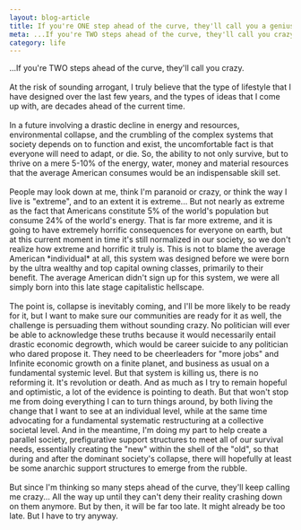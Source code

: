```yaml
---
layout: blog-article
title: If you're ONE step ahead of the curve, they'll call you a genius...
meta: ...If you're TWO steps ahead of the curve, they'll call you crazy.
category: life
---
```


<p>
...If you're TWO steps ahead of the curve, they'll call you crazy.
<br><br>
At the risk of sounding arrogant, I truly believe that the type of lifestyle that I have designed over the last few years, and the types of ideas that I come up with, are decades ahead of the current time.
<br><br>
In a future involving a drastic decline in energy and resources, environmental collapse, and the crumbling of the complex systems that society depends on to function and exist, the uncomfortable fact is that everyone will need to adapt, or die. So, the ability to not only survive, but to thrive on a mere 5-10% of the energy, water, money and material resources that the average American consumes would be an indispensable skill set.
<br><br>
People may look down at me, think I'm paranoid or crazy, or think the way I live is "extreme", and to an extent it is extreme... But not nearly as extreme as the fact that Americans constitute 5% of the world's population but consume 24% of the world's energy. That is far more extreme, and it is going to have extremely horrific consequences for everyone on earth, but at this current moment in time it's still normalized in our society, so we don't realize how extreme and horrific it truly is. This is not to blame the average American *individual* at all, this system was designed before we were born by the ultra wealthy and top capital owning classes, primarily to their benefit. The average American didn't sign up for this system, we were all simply born into this late stage capitalistic hellscape.
<br><br>
The point is, collapse is inevitably coming, and I'll be more likely to be ready for it, but I want to make sure our communities are ready for it as well, the challenge is persuading them without sounding crazy. No politician will ever be able to acknowledge these truths because it would necessarily entail drastic economic degrowth, which would be career suicide to any politician who dared propose it. They need to be cheerleaders for "more jobs" and Infinite economic growth on a finite planet, and business as usual on a fundamental systemic level. But that system is killing us, there is no reforming it. It's revolution or death. And as much as I try to remain hopeful and optimistic, a lot of the evidence is pointing to death. But that won't stop me from doing everything I can to turn things around, by both living the change that I want to see at an individual level, while at the same time advocating for a fundamental systematic restructuring at a collective societal level. And in the meantime, I'm doing my part to help create a parallel society, prefigurative support structures to meet all of our survival needs, essentially creating the "new" within the shell of the "old", so that during and after the dominant society's collapse, there will hopefully at least be some anarchic support structures to emerge from the rubble.
<br><br>
But since I'm thinking so many steps ahead of the curve, they'll keep calling me crazy... All the way up until they can't deny their reality crashing down on them anymore.  But by then, it will be far too late. It might already be too late. But I have to try anyway.
</p>

